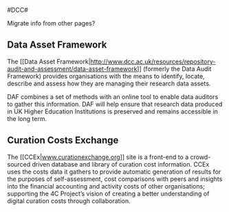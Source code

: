 #DCC#

Migrate info from other pages?


## Data Asset Framework ##

The [[Data Asset Framework|http://www.dcc.ac.uk/resources/repository-audit-and-assessment/data-asset-framework]] (formerly the Data Audit Framework) provides organisations with the means to identify, locate, describe and assess how they are managing their research data assets.

DAF combines a set of methods with an online tool to enable data auditors to gather this information. DAF will help ensure that research data produced in UK Higher Education Institutions is preserved and remains accessible in the long term.

## Curation Costs Exchange ##

The [[CCEx|www.curationexchange.org]] site is a front-end to a crowd-sourced driven database and library of curation cost information.  CCEx uses the costs data it gathers to provide automatic generation of results for the purposes of self-assessment, cost comparisons with peers and insights into the financial accounting and activity costs of other organisations; supporting the 4C Project’s vision of creating a better understanding of digital curation costs through collaboration.
